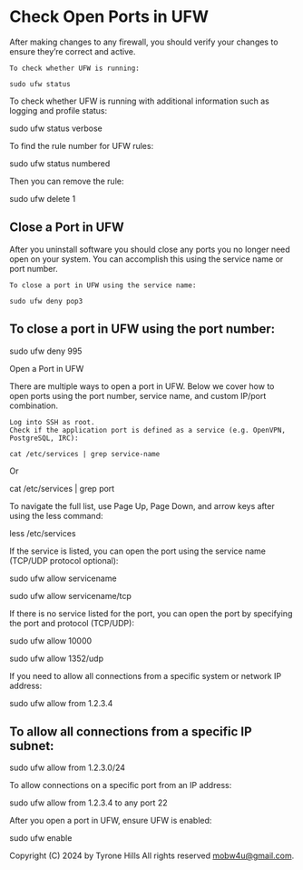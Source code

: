 # Check Open Ports in UFW

After making changes to any firewall, you should verify your changes to ensure they’re correct and active.

    To check whether UFW is running:

    sudo ufw status 

To check whether UFW is running with additional information such as logging and profile status:

sudo ufw status verbose

To find the rule number for UFW rules:

sudo ufw status numbered

Then you can remove the rule:

sudo ufw delete 1

## Close a Port in UFW

After you uninstall software you should close any ports you no longer need open on your system. You can accomplish this using the service name or port number.

    To close a port in UFW using the service name:

    sudo ufw deny pop3

## To close a port in UFW using the port number:

sudo ufw deny 995

Open a Port in UFW

There are multiple ways to open a port in UFW. Below we cover how to open ports using the port number, service name, and custom IP/port combination.

    Log into SSH as root.
    Check if the application port is defined as a service (e.g. OpenVPN, PostgreSQL, IRC):

    cat /etc/services | grep service-name

Or

cat /etc/services | grep port

To navigate the full list, use Page Up, Page Down, and arrow keys after using the less command:

less /etc/services 

If the service is listed, you can open the port using the service name (TCP/UDP protocol optional):

sudo ufw allow servicename 


sudo ufw allow servicename/tcp

If there is no service listed for the port, you can open the port by specifying the port and protocol (TCP/UDP):

sudo ufw allow 10000


sudo ufw allow 1352/udp

If you need to allow all connections from a specific system or network IP address:

sudo ufw allow from 1.2.3.4

## To allow all connections from a specific IP subnet:

sudo ufw allow from 1.2.3.0/24

To allow connections on a specific port from an IP address:

sudo ufw allow from 1.2.3.4 to any port 22

After you open a port in UFW, ensure UFW is enabled:

sudo ufw enable


Copyright (C) 2024 by Tyrone Hills All rights reserved <mobw4u@gmail.com>.
